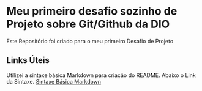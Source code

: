 # Meu primeiro desafio sozinho de Projeto sobre Git/Github da DIO
Este Repositório foi criado para o meu primeiro Desafio de Projeto

## Links Úteis
Utilizei a sintaxe básica Markdown para criação do README. Abaixo o Link da Sintaxe.
[Sintaxe Básica Markdown](https://www.markdownguide.org/basic-syntax/)
